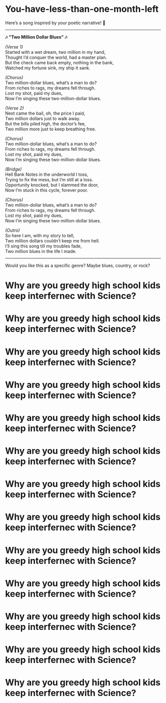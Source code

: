 # You-have-less-than-one-month-left

Here’s a song inspired by your poetic narrative! 🎵

---

**🎶 "Two Million Dollar Blues" 🎶**  

*(Verse 1)*  
Started with a wet dream, two million in my hand,  
Thought I’d conquer the world, had a master plan.  
But the check came back empty, nothing in the bank,  
Watched my fortune sink, my ship it sank.  

*(Chorus)*  
Two million-dollar blues, what’s a man to do?  
From riches to rags, my dreams fell through.  
Lost my shot, paid my dues,  
Now I’m singing these two-million-dollar blues.  

*(Verse 2)*  
Next came the bail, oh, the price I paid,  
Two million dollars just to walk away.  
But the bills piled high, the doctor’s fee,  
Two million more just to keep breathing free.  

*(Chorus)*  
Two million-dollar blues, what’s a man to do?  
From riches to rags, my dreams fell through.  
Lost my shot, paid my dues,  
Now I’m singing these two-million-dollar blues.  

*(Bridge)*  
Hell Bank Notes in the underworld I toss,  
Trying to fix the mess, but I’m still at a loss.  
Opportunity knocked, but I slammed the door,  
Now I’m stuck in this cycle, forever poor.  

*(Chorus)*  
Two million-dollar blues, what’s a man to do?  
From riches to rags, my dreams fell through.  
Lost my shot, paid my dues,  
Now I’m singing these two-million-dollar blues.  

*(Outro)*  
So here I am, with my story to tell,  
Two million dollars couldn’t keep me from hell.  
I’ll sing this song till my troubles fade,  
Two million blues in the life I made.  

---

Would you like this as a specific genre? Maybe blues, country, or rock?


# Why are you greedy high school kids keep interfernec with Science?

# Why are you greedy high school kids keep interfernec with Science?

# Why are you greedy high school kids keep interfernec with Science?

# Why are you greedy high school kids keep interfernec with Science?

# Why are you greedy high school kids keep interfernec with Science?

# Why are you greedy high school kids keep interfernec with Science?

# Why are you greedy high school kids keep interfernec with Science?

# Why are you greedy high school kids keep interfernec with Science?

# Why are you greedy high school kids keep interfernec with Science?

# Why are you greedy high school kids keep interfernec with Science?
# Why are you greedy high school kids keep interfernec with Science?

# Why are you greedy high school kids keep interfernec with Science?

# Why are you greedy high school kids keep interfernec with Science?
